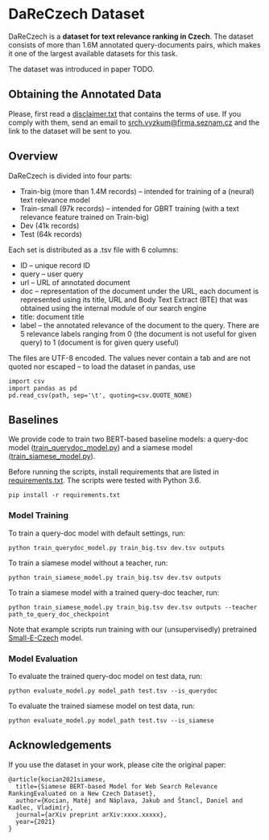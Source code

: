 # DaReCzech Dataset

DaReCzech is a **dataset for text relevance ranking in Czech**. The dataset consists of more than 1.6M annotated query-documents pairs, which makes it one of the largest available datasets for this task.

The dataset was introduced in paper TODO.

## Obtaining the Annotated Data
Please, first read a [disclaimer.txt](disclaimer.txt) that contains the terms of use. If you comply with them, send an email to srch.vyzkum@firma.seznam.cz and the link to the dataset will be sent to you. 

## Overview 
DaReCzech is divided into four parts: 
- Train-big (more than 1.4M records) – intended for training of a (neural) text relevance model
- Train-small (97k records) – intended for GBRT training (with a text relevance feature trained on Train-big)
- Dev (41k records)
- Test (64k records)

Each set is distributed as a .tsv file with 6 columns:
- ID – unique record ID
- query – user query
- url – URL of annotated document
- doc – representation of the document under the URL, each document is represented using its title, URL and Body Text Extract (BTE) that was obtained using the internal module of our search engine
- title: document title
- label – the annotated relevance of the document to the query. There are 5 relevance labels ranging from 0 (the document is not useful for given query) to 1 (document is for given query useful)

The files are UTF-8 encoded. The values never contain a tab and are not quoted nor escaped – to load the dataset in pandas, use
```
import csv
import pandas as pd
pd.read_csv(path, sep='\t', quoting=csv.QUOTE_NONE)
```

## Baselines
We provide code to train two BERT-based baseline models: a query-doc model ([train_querydoc_model.py](train_querydoc_model.py)) and a siamese model ([train_siamese_model.py](train_siamese_model.py)).

Before running the scripts, install requirements that are listed in [requirements.txt](requirements.txt). The scripts were tested with Python 3.6.

```
pip install -r requirements.txt
```

### Model Training

To train a query-doc model with default settings, run:

```
python train_querydoc_model.py train_big.tsv dev.tsv outputs
```

To train a siamese model without a teacher, run:
```
python train_siamese_model.py train_big.tsv dev.tsv outputs
```

To train a siamese model with a trained query-doc teacher, run:
```
python train_siamese_model.py train_big.tsv dev.tsv outputs --teacher path_to_query_doc_checkpoint
```

Note that example scripts run training with our (unsupervisedly) pretrained [Small-E-Czech](https://huggingface.co/Seznam/small-e-czech) model.

### Model Evaluation

To evaluate the trained query-doc model on test data, run:
```
python evaluate_model.py model_path test.tsv --is_querydoc
```

To evaluate the trained siamese model on test data, run:
```
python evaluate_model.py model_path test.tsv --is_siamese
```

## Acknowledgements

If you use the dataset in your work, please cite the original paper:

```
@article{kocian2021siamese,
  title={Siamese BERT-based Model for Web Search Relevance RankingEvaluated on a New Czech Dataset},
  author={Kocian, Matěj and Náplava, Jakub and Štancl, Daniel and Kadlec, Vladimír},
  journal={arXiv preprint arXiv:xxxx.xxxxx},
  year={2021}
}
```
